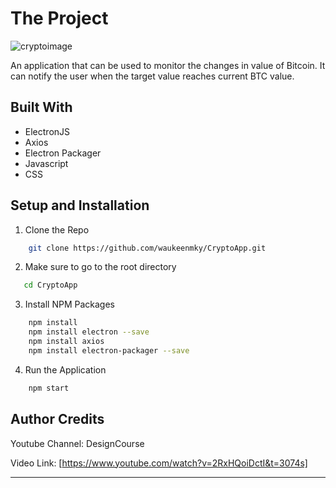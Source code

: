 # The Project

![cryptoimage](https://user-images.githubusercontent.com/69509445/90061557-df16fa00-dd18-11ea-9279-f59cb5446fb1.png)

An application that can be used to monitor the changes in value of Bitcoin. It can notify the user when the target value reaches current BTC value.

## Built With
* ElectronJS
* Axios
* Electron Packager
* Javascript
* CSS

## Setup and Installation
1. Clone the Repo

```bash
    git clone https://github.com/waukeenmky/CryptoApp.git
```
2. Make sure to go to the root directory
```bash
   cd CryptoApp
```
3. Install NPM Packages
```bash
    npm install
    npm install electron --save
    npm install axios
    npm install electron-packager --save
```
4. Run the Application
```bash
    npm start
```
## Author Credits

Youtube Channel: DesignCourse

Video Link: [https://www.youtube.com/watch?v=2RxHQoiDctI&t=3074s]

---
